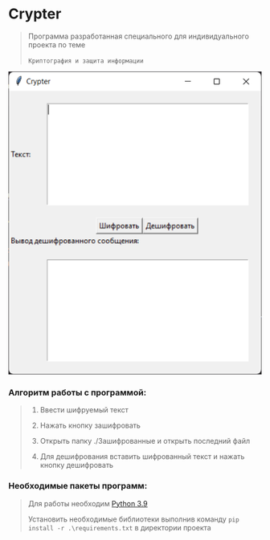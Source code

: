 # Crypter
 > Программа разработанная специального для индивидуального проекта по теме 
 > 
 > `Криптография и защита информации`

![img.png](img.png)

### Алгоритм работы с программой:
  >1) Ввести шифруемый текст
  >
  >2) Нажать кнопку зашифровать
  >
  >3) Открыть папку ./Зашифрованные и открыть последний файл
  >
  >4) Для дешифрования вставить шифрованный текст и нажать кнопку дешифровать
 
### Необходимые пакеты программ:
  >Для работы необходим [Python 3.9](https://www.python.org/ftp/python/3.9.11/python-3.9.11-amd64.exe)
  >
  >Установить необходимые библиотеки выполнив команду `pip install -r .\requirements.txt` в директории проекта
  

  
